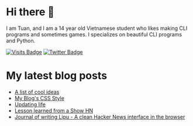 # Hi there 👋

<!--
**HoangTuan110/HoangTuan110** is a ✨ _special_ ✨ repository because its `README.md` (this file) appears on your GitHub profile.

Here are some ideas to get you started:

- 🔭 I’m currently working on ...
- 🌱 I’m currently learning ...
- 👯 I’m looking to collaborate on ...
- 🤔 I’m looking for help with ...
- 💬 Ask me about ...
- 📫 How to reach me: ...
- 😄 Pronouns: ...
- ⚡ Fun fact: ...
-->

I am Tuan, and I am a 14 year old Vietnamese student who likes making CLI programs and sometimes games.
I specializes on beautiful CLI programs and Python.

[![Visits Badge](https://badges.pufler.dev/visits/HoangTuan110/HoangTuan110)](https://tsk.bearblog.dev)
[![Twitter Badge](https://img.shields.io/badge/Twitter-Profile-informational?style=flat&logo=twitter&logoColor=white&color=1CA2F1)](https://twitter.com/DangHoangTuan20)

# My latest blog posts
<!-- BLOG-POST-LIST:START -->
- [A list of cool ideas](http://tsk.bearblog.dev/a-list-of-cool-ideas/)
- [My Blog&#39;s CSS Style](http://tsk.bearblog.dev/blog-css-style/)
- [Updating life](http://tsk.bearblog.dev/updating-life-1/)
- [Lesson learned from a Show HN](http://tsk.bearblog.dev/lesson-learned-from-a-show-hn/)
- [Journal of writing Lipu - A clean Hacker News interface in the browser](http://tsk.bearblog.dev/journal-lipu/)
<!-- BLOG-POST-LIST:END -->
